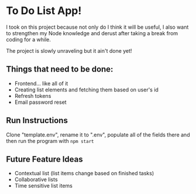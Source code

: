 # To Do List App!

I took on this project because not only do I think it will be useful, I also want to strengthen my Node knowledge and derust after taking a break from coding for a while. 

The project is slowly unraveling but it ain't done yet!

## Things that need to be done:

- Frontend... like all of it
- Creating list elements and fetching them based on user's id
- Refresh tokens
- Email password reset

## Run Instructions

Clone "template.env", rename it to ".env", populate all of the fields there and then run the program with `npm start`

## Future Feature Ideas
- Contextual list (list items change based on finished tasks)
- Collaborative lists
- Time sensitive list items
